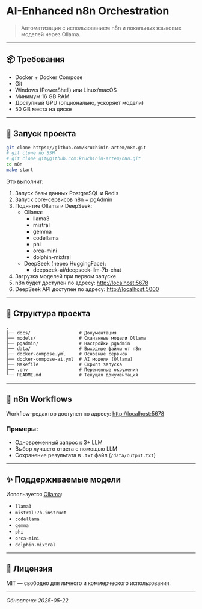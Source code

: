 # AI-Enhanced n8n Orchestration

> Автоматизация с использованием n8n и локальных языковых моделей через Ollama.

---

## 📦 Требования

- Docker + Docker Compose
- Git
- Windows (PowerShell) или Linux/macOS
- Минимум 16 GB RAM
- Доступный GPU (опционально, ускоряет модели)
- 50 GB места на диске

---

## 🚀 Запуск проекта

```bash
git clone https://github.com/kruchinin-artem/n8n.git
# git clone по SSH
# git clone git@github.com:kruchinin-artem/n8n.git
cd n8n
make start
```

Это выполнит:
1. Запуск базы данных PostgreSQL и Redis
2. Запуск core-сервисов n8n + pgAdmin
3. Поднятие Ollama и DeepSeek:
   - Ollama:
     - llama3
     - mistral
     - gemma
     - codellama
     - phi
     - orca-mini
     - dolphin-mixtral
   - DeepSeek (через HuggingFace):
     - deepseek-ai/deepseek-llm-7b-chat
4. Загрузка моделей при первом запуске
5. n8n будет доступен по адресу: [http://localhost:5678](http://localhost:5678)
6. DeepSeek API доступен по адресу: [http://localhost:5000](http://localhost:5000)

---

## 📁 Структура проекта

```text
.
├── docs/                  # Документация
├── models/                # Скачанные модели Ollama
├── pgadmin/               # Настройки pgAdmin
├── data/                  # Выходные файлы от n8n
├── docker-compose.yml     # Основные сервисы
├── docker-compose-ai.yml  # AI модели (Ollama)
├── Makefile               # Скрипт запуска
├── .env                   # Переменные окружения
└── README.md              # Текущая документация
```

---

## 🧠 n8n Workflows

Workflow-редактор доступен по адресу: [http://localhost:5678](http://localhost:5678)

### Примеры:
- Одновременный запрос к 3+ LLM
- Выбор лучшего ответа с помощью LLM
- Сохранение результата в `.txt` файл (`/data/output.txt`)

---

## ✨ Поддерживаемые модели

Используется [Ollama](https://ollama.com/library):

- `llama3`
- `mistral:7b-instruct`
- `codellama`
- `gemma`
- `phi`
- `orca-mini`
- `dolphin-mixtral`

---

## 📄 Лицензия

MIT — свободно для личного и коммерческого использования.

---

_Обновлено: 2025-05-22_